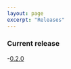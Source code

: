 ```yaml
---
layout: page
excerpt: "Releases"
---
```


### Current release
-[0.2.0](http://istvandavid.com/proxima/)